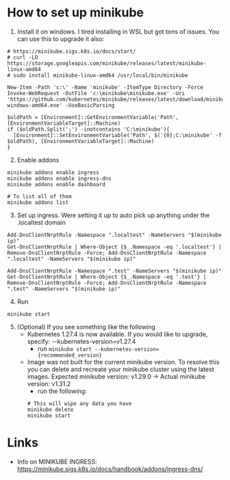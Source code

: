 # How to set up minikube

1. Install it on windows. I tired installing in WSL but got tons of issues. You can use this to upgrade it also:
```shell
# https://minikube.sigs.k8s.io/docs/start/
# curl -LO https://storage.googleapis.com/minikube/releases/latest/minikube-linux-amd64
# sudo install minikube-linux-amd64 /usr/local/bin/minikube

New-Item -Path 'c:\' -Name 'minikube' -ItemType Directory -Force
Invoke-WebRequest -OutFile 'c:\minikube\minikube.exe' -Uri 'https://github.com/kubernetes/minikube/releases/latest/download/minikube-windows-amd64.exe' -UseBasicParsing

$oldPath = [Environment]::GetEnvironmentVariable('Path', [EnvironmentVariableTarget]::Machine)
if ($oldPath.Split(';') -inotcontains 'C:\minikube'){
  [Environment]::SetEnvironmentVariable('Path', $('{0};C:\minikube' -f $oldPath), [EnvironmentVariableTarget]::Machine)
}

```

2. Enable addons
```shell
minikube addons enable ingress
minikube addons enable ingress-dns
minikube addons enable dashboard

# To list all of them
minikube addons list
```
3. Set up ingress. Were setting it up to auto pick up anything under the .localtest domain
```shell
Add-DnsClientNrptRule -Namespace ".localtest" -NameServers "$(minikube ip)"
Get-DnsClientNrptRule | Where-Object {$_.Namespace -eq '.localtest'} | Remove-DnsClientNrptRule -Force; Add-DnsClientNrptRule -Namespace ".localtest" -NameServers "$(minikube ip)"

Add-DnsClientNrptRule -Namespace ".test" -NameServers "$(minikube ip)"
Get-DnsClientNrptRule | Where-Object {$_.Namespace -eq '.test'} | Remove-DnsClientNrptRule -Force; Add-DnsClientNrptRule -Namespace ".test" -NameServers "$(minikube ip)"
```

4. Run
```shell
minikube start
```

5. (Optional) If you see something like the following
    - Kubernetes 1.27.4 is now available. If you would like to upgrade, specify: --kubernetes-version=v1.27.4
        - run ```minikube start --kubernetes-version={recommended_version}```
    - Image was not built for the current minikube version. To resolve this you can delete and recreate your minikube cluster using the latest images. Expected minikube version: v1.29.0 -> Actual minikube version: v1.31.2
        - run the following:
        ```
        # This will wipe any data you have
        minikube delete
        minikube start
        ```

# Links
- Info on MINIKUBE INGRESS: https://minikube.sigs.k8s.io/docs/handbook/addons/ingress-dns/
